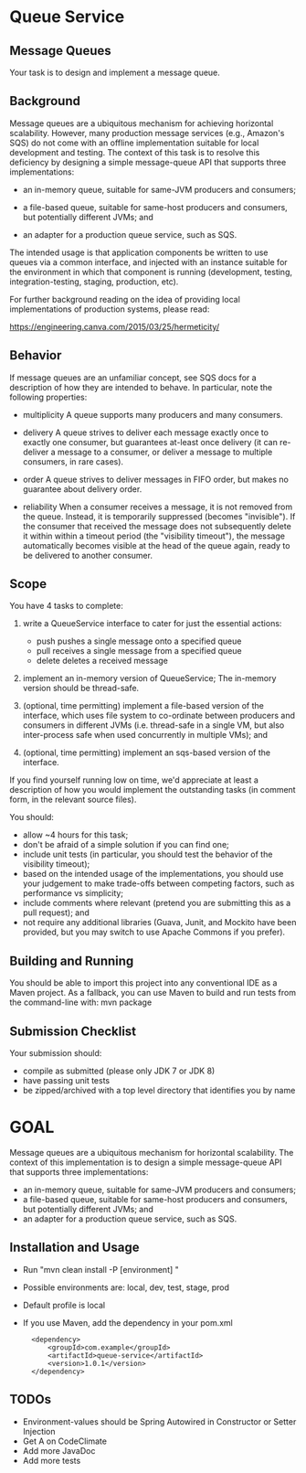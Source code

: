 # Queue Service

Message Queues
--------------
Your task is to design and implement a message queue.


Background
----------
Message queues are a ubiquitous mechanism for achieving horizontal scalability.
However, many production message services (e.g., Amazon's SQS) do not come with
an offline implementation suitable for local development and testing.  The
context of this task is to resolve this deficiency by designing a simple
message-queue API that supports three implementations:

 - an in-memory queue, suitable for same-JVM producers and consumers;

 - a file-based queue, suitable for same-host producers and consumers, but
   potentially different JVMs; and

 - an adapter for a production queue service, such as SQS.

The intended usage is that application components be written to use queues via
a common interface, and injected with an instance suitable for the environment
in which that component is running (development, testing, integration-testing,
staging, production, etc).

For further background reading on the idea of providing local implementations of
production systems, please read:

https://engineering.canva.com/2015/03/25/hermeticity/


Behavior
--------
If message queues are an unfamiliar concept, see SQS docs for a description of
how they are intended to behave.  In particular, note the following properties:

 - multiplicity
   A queue supports many producers and many consumers.

 - delivery
   A queue strives to deliver each message exactly once to exactly one consumer,
   but guarantees at-least once delivery (it can re-deliver a message to a
   consumer, or deliver a message to multiple consumers, in rare cases).

 - order
   A queue strives to deliver messages in FIFO order, but makes no guarantee
   about delivery order.

 - reliability
   When a consumer receives a message, it is not removed from the queue.
   Instead, it is temporarily suppressed (becomes "invisible").  If the consumer
   that received the message does not subsequently delete it within within a
   timeout period (the "visibility timeout"), the message automatically becomes
   visible at the head of the queue again, ready to be delivered to another
   consumer.


Scope
-----
You have 4 tasks to complete:

1. write a QueueService interface to cater for just the essential actions:
   - push     pushes a single message onto a specified queue
   - pull     receives a single message from a specified queue
   - delete   deletes a received message

2. implement an in-memory version of QueueService; The in-memory version should
   be thread-safe.

3. (optional, time permitting) implement a file-based version of the interface,
   which uses file system to co-ordinate between producers and consumers in
   different JVMs (i.e. thread-safe in a single VM, but also inter-process safe
   when used concurrently in multiple VMs); and

4. (optional, time permitting) implement an sqs-based version of the interface.

If you find yourself running low on time, we'd appreciate at least a description
of how you would implement the outstanding tasks (in comment form, in the
relevant source files).

You should:
 - allow ~4 hours for this task;
 - don't be afraid of a simple solution if you can find one;
 - include unit tests (in particular, you should test the behavior of the
   visibility timeout);
 - based on the intended usage of the implementations, you should use your
   judgement to make trade-offs between competing factors, such as performance
   vs simplicity;
 - include comments where relevant (pretend you are submitting this as a pull
   request); and
 - not require any additional libraries (Guava, Junit, and Mockito have been
   provided, but you may switch to use Apache Commons if you prefer).


Building and Running
--------------------
You should be able to import this project into any conventional IDE as a Maven
project. As a fallback, you can use Maven to build and run tests from the
command-line with:
  mvn package


Submission Checklist
--------------------
Your submission should:
 - compile as submitted (please only JDK 7 or JDK 8)
 - have passing unit tests
 - be zipped/archived with a top level directory that identifies you by name


# GOAL 

Message queues are a ubiquitous mechanism for horizontal scalability.
The context of this implementation is to design a simple
message-queue API that supports three implementations:

 - an in-memory queue, suitable for same-JVM producers and consumers;
 - a file-based queue, suitable for same-host producers and consumers, but
   potentially different JVMs; and
 - an adapter for a production queue service, such as SQS.


## Installation and Usage

* Run "mvn clean install -P [environment] "
* Possible environments are: local, dev, test, stage, prod
* Default profile is local
* If you use Maven, add the dependency in your pom.xml

		<dependency>
			<groupId>com.example</groupId>
			<artifactId>queue-service</artifactId>
			<version>1.0.1</version>
		</dependency>

## TODOs

 - Environment-values should be Spring Autowired in Constructor or Setter Injection
 - Get A on CodeClimate
 - Add more JavaDoc
 - Add more tests
